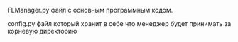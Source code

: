 FLManager.py файл с основным программным кодом.



config.py файл который хранит в себе что менеджер будет принимать за корневую директорию
